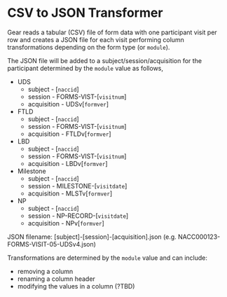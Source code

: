 # CSV to JSON Transformer

Gear reads a tabular (CSV) file of form data with one participant visit per row and creates a JSON file for each visit performing column transformations depending on the form type (or `module`).

The JSON file will be added to a subject/session/acquisition for the participant determined by the `module` value as follows,
- UDS
    - subject - [`naccid`]
    - session - FORMS-VIST-[`visitnum`]
    - acquisition - UDSv[`formver`]
- FTLD
    - subject - [`naccid`]
    - session - FORMS-VIST-[`visitnum`]
    - acquisition - FTLDv[`formver`]
- LBD
    - subject - [`naccid`]
    - session - FORMS-VIST-[`visitnum`]
    - acquisition - LBDv[`formver`]
- Milestone
    - subject - [`naccid`]
    - session - MILESTONE-[`visitdate`]
    - acquisition - MLSTv[`formver`]
- NP
    - subject - [`naccid`]
    - session - NP-RECORD-[`visitdate`]
    - acquisition - NPv[`formver`]
    
JSON filename: [subject]-[session]-[acquisition].json
(e.g. NACC000123-FORMS-VISIT-05-UDSv4.json)

Transformations are determined by the `module` value and can include:
- removing a column
- renaming a column header
- modifying the values in a column (?TBD)